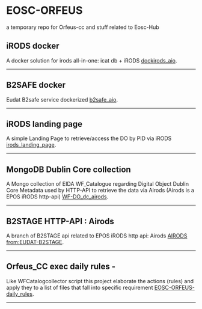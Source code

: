 # EOSC-ORFEUS
a temporary repo for Orfeus-cc and stuff related to Eosc-Hub



## iRODS docker
A docker solution for irods all-in-one: icat db + iRODS [dockirods_aio](https://github.com/massimo1962/dockirods_aio).

---------------------------------------------------------------------------------------------------------------

## B2SAFE docker 
Eudat B2safe service dockerized [b2safe_aio](https://github.com/massimo1962/b2safe_aio).

---------------------------------------------------------------------------------------------------------------

## iRODS landing page 
A simple Landing Page to retrieve/access the DO by PID via iRODS [irods_landing_page](https://github.com/massimo1962/irods_landing_page).

---------------------------------------------------------------------------------------------------------------

## MongoDB Dublin Core collection
A Mongo collection of EIDA WF_Catalogue regarding Digital Object Dublin Core Metadata used by HTTP-API to retrieve the data via Airods (Airods is a EPOS iRODS http-api) [WF-DO_dc_airods](https://github.com/massimo1962/WF-DO_dc_airods).

---------------------------------------------------------------------------------------------------------------

## B2STAGE HTTP-API : Airods
A branch of B2STAGE api related to EPOS iRODS http api: Airods [AIRODS from:EUDAT-B2STAGE](https://github.com/massimo1962/http-api-airods/tree/master).

---------------------------------------------------------------------------------------------------------------


## Orfeus_CC exec daily rules - 
Like WFCatalogcollector script this project elaborate the actions (rules) and apply they to a list of files that fall into specific requirement [EOSC-ORFEUS-daily_rules](https://github.com/massimo1962/eosc-orfeus_cc-daily_rules).

---------------------------------------------------------------------------------------------------------------


